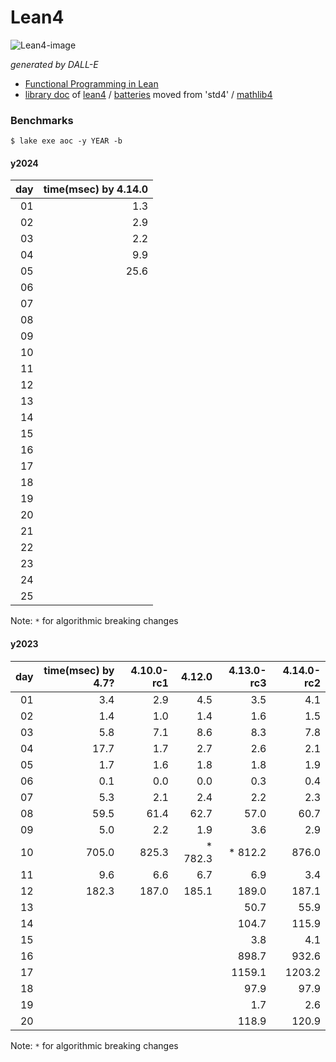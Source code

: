 # Lean4

![Lean4-image](https://github.com/user-attachments/assets/5cdc3698-2704-4794-b9ab-0c4f2883a3a3)

_generated by DALL-E_

- [Functional Programming in Lean](https://lean-lang.org/functional_programming_in_lean/title.html#functional-programming-in-lean)
- [library doc](https://leanprover-community.github.io/mathlib4_docs) of [lean4](https://github.com/leanprover/lean4) / [batteries](https://github.com/leanprover-community/batteries) moved from 'std4' /
[mathlib4](https://github.com/leanprover-community/mathlib4)

### Benchmarks

```
$ lake exe aoc -y YEAR -b
```

#### y2024

|day|time(msec) by 4.14.0|
|----:|----------:|
|  01 |       1.3 |
|  02 |       2.9 |
|  03 |       2.2 |
|  04 |       9.9 |
|  05 |      25.6 |
|  06 |           |
|  07 |           |
|  08 |           |
|  09 |           |
|  10 |           |
|  11 |           |
|  12 |           |
|  13 |           |
|  14 |           |
|  15 |           |
|  16 |           |
|  17 |           |
|  18 |           |
|  19 |           |
|  20 |           |
|  21 |           |
|  22 |           |
|  23 |           |
|  24 |           |
|  25 |           |

Note: `*` for algorithmic breaking changes

#### y2023

|day|time(msec) by 4.7?|4.10.0-rc1| 4.12.0 |4.13.0-rc3|4.14.0-rc2|
|----:|----------:|------------:|---------:|---------:|---------:|
|  01 |       3.4 |        2.9  |      4.5 |      3.5 |      4.1 |
|  02 |       1.4 |        1.0  |      1.4 |      1.6 |      1.5 |
|  03 |       5.8 |        7.1  |      8.6 |      8.3 |      7.8 |
|  04 |      17.7 |        1.7  |      2.7 |      2.6 |      2.1 |
|  05 |       1.7 |        1.6  |      1.8 |      1.8 |      1.9 |
|  06 |       0.1 |        0.0  |      0.0 |      0.3 |      0.4 |
|  07 |       5.3 |        2.1  |      2.4 |      2.2 |      2.3 |
|  08 |      59.5 |       61.4  |     62.7 |     57.0 |     60.7 |
|  09 |       5.0 |        2.2  |      1.9 |      3.6 |      2.9 |
|  10 |     705.0 |      825.3  |  * 782.3 |  * 812.2 |    876.0 |
|  11 |       9.6 |        6.6  |      6.7 |      6.9 |      3.4 |
|  12 |     182.3 |      187.0  |    185.1 |    189.0 |    187.1 |
|  13 |           |             |          |     50.7 |     55.9 |
|  14 |           |             |          |    104.7 |    115.9 |
|  15 |           |             |          |      3.8 |      4.1 |
|  16 |           |             |          |    898.7 |    932.6 |
|  17 |           |             |          |   1159.1 |   1203.2 |
|  18 |           |             |          |     97.9 |     97.9 |
|  19 |           |             |          |      1.7 |      2.6 |
|  20 |           |             |          |    118.9 |    120.9 |

Note: `*` for algorithmic breaking changes
